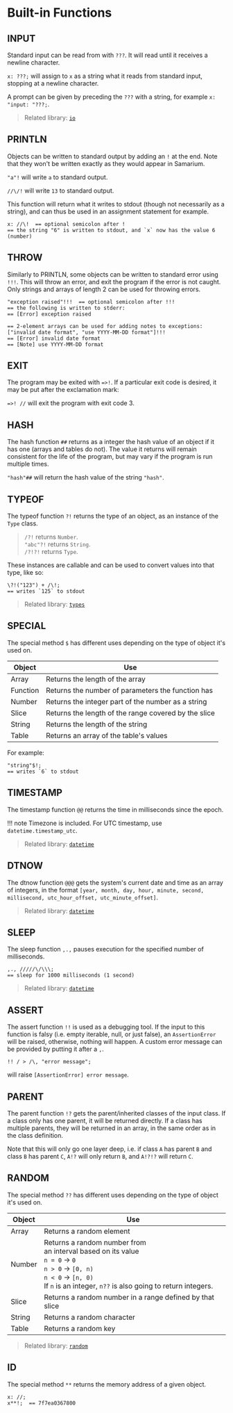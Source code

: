# Built-in Functions


## INPUT

Standard input can be read from with `???`.
It will read until it receives a newline character.

`x: ???;` will assign to `x` as a string what it reads from standard input,
stopping at a newline character.

A prompt can be given by preceding the `???` with a string,
for example `x: "input: "???;`.

> Related library: [`io`](stdio.md)


## PRINTLN

Objects can be written to standard output by adding an `!` at the end.
Note that they won't be written exactly as they would appear in Samarium.

`"a"!` will write `a` to standard output.

`//\/!` will write `13` to standard output.

This function will return what it writes to stdout (though not necessarily as
a string), and can thus be used in an assignment statement for example.

```sm
x: //\!  == optional semicolon after !
== the string "6" is written to stdout, and `x` now has the value 6 (number)
```


## THROW

Similarly to PRINTLN, some objects can be written to standard error using `!!!`.
This will throw an error, and exit the program if the error is not caught.
Only strings and arrays of length 2 can be used for throwing errors.

```sm
"exception raised"!!!  == optional semicolon after !!!
== the following is written to stderr:
== [Error] exception raised

== 2-element arrays can be used for adding notes to exceptions:  
["invalid date format", "use YYYY-MM-DD format"]!!!
== [Error] invalid date format
== [Note] use YYYY-MM-DD format
```



## EXIT

The program may be exited with `=>!`.
If a particular exit code is desired, it may be put after the exclamation mark:

`=>! //` will exit the program with exit code 3.


## HASH

The hash function `##` returns as a integer the hash value of an object if it
has one (arrays and tables do not). The value it returns will remain consistent
for the life of the program, but may vary if the program is run multiple times.

`"hash"##` will return the hash value of the string `"hash"`.


## TYPEOF

The typeof function `?!` returns the type of an object,
as an instance of the `Type` class.

> `/?!` returns `Number`.  
> `"abc"?!` returns `String`.  
> `/?!?!` returns `Type`.

These instances are callable and can be used to convert values into that type,
like so:

```sm
\?!("123") + /\!;
== writes `125` to stdout
```

> Related library: [`types`](stdtypes.md)


## SPECIAL

The special method `$` has different uses depending on the type of object it's
used on.

Object   | Use
---      | ---
Array    | Returns the length of the array
Function | Returns the number of parameters the function has
Number   | Returns the integer part of the number as a string
Slice    | Returns the length of the range covered by the slice
String   | Returns the length of the string
Table    | Returns an array of the table's values

For example:

```sm
"string"$!;
== writes `6` to stdout
```


## TIMESTAMP

The timestamp function `@@` returns the time in milliseconds since the epoch.

!!! note
    Timezone is included. For UTC timestamp, use `datetime.timestamp_utc`.

> Related library: [`datetime`](stddatetime.md)


## DTNOW

The dtnow function `@@@` gets the system's current date and time as an array of
integers, in the format `[year, month, day, hour, minute, second, millisecond,
utc_hour_offset, utc_minute_offset]`.

> Related library: [`datetime`](stddatetime.md)

## SLEEP

The sleep function `,.,` pauses execution for the specified number of
milliseconds.

```sm
,., /////\/\\\;
== sleep for 1000 milliseconds (1 second) 
```

> Related library: [`datetime`](stddatetime.md)


## ASSERT

The assert function `!!` is used as a debugging tool.
If the input to this function is falsy (i.e. empty iterable, null, or just
false), an `AssertionError` will be raised, otherwise, nothing will happen.
A custom error message can be provided by putting it after a `,`.

```sm
!! / > /\, "error message";
```

will raise `[AssertionError] error message`.


## PARENT

The parent function `!?` gets the parent/inherited classes of the input class.
If a class only has one parent, it will be returned directly.
If a class has multiple parents, they will be returned in an array, in the same
order as in the class definition.

Note that this will only go one layer deep, i.e. if class `A` has parent `B`
and class `B` has parent `C`, `A!?` will only return `B`, and `A!?!?` will
return `C`.


## RANDOM

The special method `??` has different uses depending on the type of object it's
used on.

Object  | Use
---     | ---
Array   | Returns a random element
Number  | Returns a random number from<br>an interval based on its value<br>`n = 0` → `0`<br>`n > 0` → `[0, n)`<br>`n < 0` → `[n, 0)`<br>If `n` is an integer, `n??` is also going to return integers.
Slice   | Returns a random number in a range defined by that slice
String  | Returns a random character
Table   | Returns a random key

> Related library: [`random`](stdrandom.md)


## ID

The special method `**` returns the memory address of a given object.

```sm
x: //;
x**!;  == 7f7ea0367800
```
